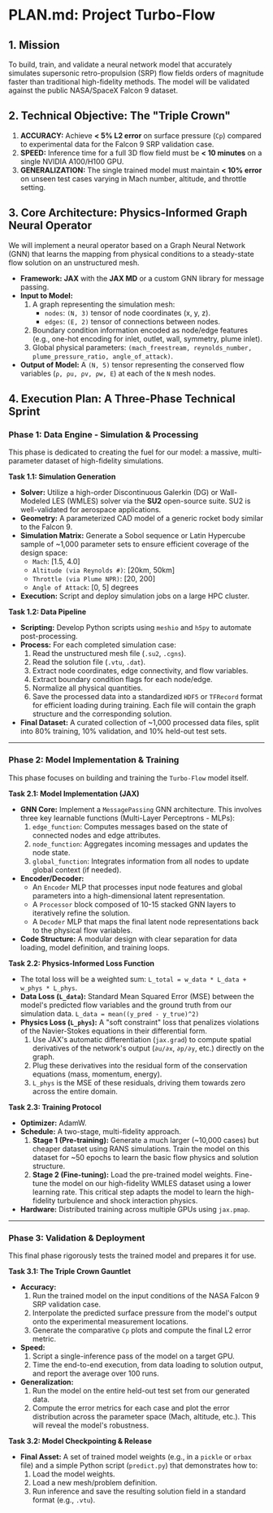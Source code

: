 # PLAN.md: Project Turbo-Flow

## 1. Mission

To build, train, and validate a neural network model that accurately simulates supersonic retro-propulsion (SRP) flow fields orders of magnitude faster than traditional high-fidelity methods. The model will be validated against the public NASA/SpaceX Falcon 9 dataset.

## 2. Technical Objective: The "Triple Crown"

1.  **ACCURACY:** Achieve **< 5% L2 error** on surface pressure (`Cp`) compared to experimental data for the Falcon 9 SRP validation case.
2.  **SPEED:** Inference time for a full 3D flow field must be **< 10 minutes** on a single NVIDIA A100/H100 GPU.
3.  **GENERALIZATION:** The single trained model must maintain **< 10% error** on unseen test cases varying in Mach number, altitude, and throttle setting.

## 3. Core Architecture: Physics-Informed Graph Neural Operator

We will implement a neural operator based on a Graph Neural Network (GNN) that learns the mapping from physical conditions to a steady-state flow solution on an unstructured mesh.

- **Framework:** **JAX** with the **JAX MD** or a custom GNN library for message passing.
- **Input to Model:**
  1.  A graph representing the simulation mesh:
      - `nodes`: `(N, 3)` tensor of node coordinates (x, y, z).
      - `edges`: `(E, 2)` tensor of connections between nodes.
  2.  Boundary condition information encoded as node/edge features (e.g., one-hot encoding for inlet, outlet, wall, symmetry, plume inlet).
  3.  Global physical parameters: `(mach_freestream, reynolds_number, plume_pressure_ratio, angle_of_attack)`.
- **Output of Model:** A `(N, 5)` tensor representing the conserved flow variables (`ρ, ρu, ρv, ρw, E`) at each of the `N` mesh nodes.

## 4. Execution Plan: A Three-Phase Technical Sprint

### Phase 1: Data Engine - Simulation & Processing

This phase is dedicated to creating the fuel for our model: a massive, multi-parameter dataset of high-fidelity simulations.

**Task 1.1: Simulation Generation**

- **Solver:** Utilize a high-order Discontinuous Galerkin (DG) or Wall-Modeled LES (WMLES) solver via the **SU2** open-source suite. SU2 is well-validated for aerospace applications.
- **Geometry:** A parameterized CAD model of a generic rocket body similar to the Falcon 9.
- **Simulation Matrix:** Generate a Sobol sequence or Latin Hypercube sample of ~1,000 parameter sets to ensure efficient coverage of the design space:
  - `Mach`: [1.5, 4.0]
  - `Altitude (via Reynolds #)`: [20km, 50km]
  - `Throttle (via Plume NPR)`: [20, 200]
  - `Angle of Attack`: [0, 5] degrees
- **Execution:** Script and deploy simulation jobs on a large HPC cluster.

**Task 1.2: Data Pipeline**

- **Scripting:** Develop Python scripts using `meshio` and `h5py` to automate post-processing.
- **Process:** For each completed simulation case:
  1.  Read the unstructured mesh file (`.su2`, `.cgns`).
  2.  Read the solution file (`.vtu`, `.dat`).
  3.  Extract node coordinates, edge connectivity, and flow variables.
  4.  Extract boundary condition flags for each node/edge.
  5.  Normalize all physical quantities.
  6.  Save the processed data into a standardized `HDF5` or `TFRecord` format for efficient loading during training. Each file will contain the graph structure and the corresponding solution.
- **Final Dataset:** A curated collection of ~1,000 processed data files, split into 80% training, 10% validation, and 10% held-out test sets.

---

### Phase 2: Model Implementation & Training

This phase focuses on building and training the `Turbo-Flow` model itself.

**Task 2.1: Model Implementation (JAX)**

- **GNN Core:** Implement a `MessagePassing` GNN architecture. This involves three key learnable functions (Multi-Layer Perceptrons - MLPs):
  1.  `edge_function`: Computes messages based on the state of connected nodes and edge attributes.
  2.  `node_function`: Aggregates incoming messages and updates the node state.
  3.  `global_function`: Integrates information from all nodes to update global context (if needed).
- **Encoder/Decoder:**
  - An `Encoder` MLP that processes input node features and global parameters into a high-dimensional latent representation.
  - A `Processor` block composed of 10-15 stacked GNN layers to iteratively refine the solution.
  - A `Decoder` MLP that maps the final latent node representations back to the physical flow variables.
- **Code Structure:** A modular design with clear separation for data loading, model definition, and training loops.

**Task 2.2: Physics-Informed Loss Function**

- The total loss will be a weighted sum: `L_total = w_data * L_data + w_phys * L_phys`.
- **Data Loss (`L_data`):** Standard Mean Squared Error (MSE) between the model's predicted flow variables and the ground truth from our simulation data.
  `L_data = mean((y_pred - y_true)^2)`
- **Physics Loss (`L_phys`):** A "soft constraint" loss that penalizes violations of the Navier-Stokes equations in their differential form.
  1.  Use JAX's automatic differentiation (`jax.grad`) to compute spatial derivatives of the network's output (`∂u/∂x`, `∂p/∂y`, etc.) directly on the graph.
  2.  Plug these derivatives into the residual form of the conservation equations (mass, momentum, energy).
  3.  `L_phys` is the MSE of these residuals, driving them towards zero across the entire domain.

**Task 2.3: Training Protocol**

- **Optimizer:** AdamW.
- **Schedule:** A two-stage, multi-fidelity approach.
  1.  **Stage 1 (Pre-training):** Generate a much larger (~10,000 cases) but cheaper dataset using RANS simulations. Train the model on this dataset for ~50 epochs to learn the basic flow physics and solution structure.
  2.  **Stage 2 (Fine-tuning):** Load the pre-trained model weights. Fine-tune the model on our high-fidelity WMLES dataset using a lower learning rate. This critical step adapts the model to learn the high-fidelity turbulence and shock interaction physics.
- **Hardware:** Distributed training across multiple GPUs using `jax.pmap`.

---

### Phase 3: Validation & Deployment

This final phase rigorously tests the trained model and prepares it for use.

**Task 3.1: The Triple Crown Gauntlet**

- **Accuracy:**
  1.  Run the trained model on the input conditions of the NASA Falcon 9 SRP validation case.
  2.  Interpolate the predicted surface pressure from the model's output onto the experimental measurement locations.
  3.  Generate the comparative `Cp` plots and compute the final L2 error metric.
- **Speed:**
  1.  Script a single-inference pass of the model on a target GPU.
  2.  Time the end-to-end execution, from data loading to solution output, and report the average over 100 runs.
- **Generalization:**
  1.  Run the model on the entire held-out test set from our generated data.
  2.  Compute the error metrics for each case and plot the error distribution across the parameter space (Mach, altitude, etc.). This will reveal the model's robustness.

**Task 3.2: Model Checkpointing & Release**

- **Final Asset:** A set of trained model weights (e.g., in a `pickle` or `orbax` file) and a simple Python script (`predict.py`) that demonstrates how to:
  1.  Load the model weights.
  2.  Load a new mesh/problem definition.
  3.  Run inference and save the resulting solution field in a standard format (e.g., `.vtu`).
